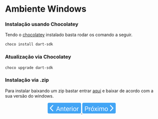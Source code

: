 # Ambiente Windows

### Instalação usando Chocolatey

Tendo o [chocolatey](https://chocolatey.org/) instalado basta rodar os comando a seguir.

```powershell
choco install dart-sdk
```

### Atualização via Chocolatey

```powershell
choco upgrade dart-sdk
```

### Instalação via .zip

Para instalar baixando um zip bastar entrar [aqui](https://dart.dev/tools/sdk/archive) e baixar de acordo com a sua versão do windows.

<p align="center">
  <a href="1-AmbienteLinux.md">
    <img src="../../4noobsAssets/anterior.svg" height=35>
  </a>
  <a href="2-AmbienteMacOS.md">
    <img src="../../4noobsAssets/proximo.svg" height=35>
  </a>
</p>